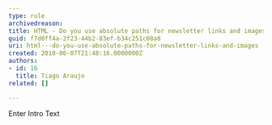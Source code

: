 ```yaml
---
type: rule
archivedreason: 
title: HTML - Do you use absolute paths for newsletter links and images?
guid: f7d0ff4a-2f23-44b2-83ef-b34c251c08a8
uri: html---do-you-use-absolute-paths-for-newsletter-links-and-images
created: 2018-06-07T21:48:16.0000000Z
authors:
- id: 16
  title: Tiago Araujo
related: []

---
```



Enter Intro Text
<br><excerpt class='endintro'></excerpt><br>



